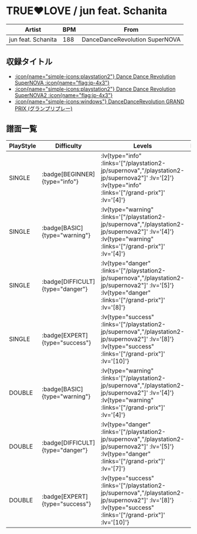 # TRUE♥LOVE / jun feat. Schanita

|Artist|BPM|From|
|------|---|----|
|jun feat. Schanita|188|DanceDanceRevolution SuperNOVA|

## 収録タイトル

- [ :icon{name="simple-icons:playstation2"} Dance Dance Revolution SuperNOVA :icon{name="flag:jp-4x3"} ](/playstation2-jp/supernova)
- [ :icon{name="simple-icons:playstation2"} Dance Dance Revolution SuperNOVA2 :icon{name="flag:jp-4x3"} ](/playstation2-jp/supernova2)
- [ :icon{name="simple-icons:windows"} DanceDanceRevolution GRAND PRIX (グランプリプレー)](/grand-prix)

## 譜面一覧

|PlayStyle|Difficulty|Levels|Notes|Movie|
|---------|----------|------|-----|-----|
|SINGLE| :badge[BEGINNER]{type="info"} | :lv{type="info" :links='["/playstation2-jp/supernova","/playstation2-jp/supernova2"]' :lv='[2]'}  :lv{type="info" :links='["/grand-prix"]' :lv='[4]'} |131/0||
|SINGLE| :badge[BASIC]{type="warning"} | :lv{type="warning" :links='["/playstation2-jp/supernova","/playstation2-jp/supernova2"]' :lv='[4]'}  :lv{type="warning" :links='["/grand-prix"]' :lv='[4]'} |166/4||
|SINGLE| :badge[DIFFICULT]{type="danger"} | :lv{type="danger" :links='["/playstation2-jp/supernova","/playstation2-jp/supernova2"]' :lv='[5]'}  :lv{type="danger" :links='["/grand-prix"]' :lv='[8]'} |265/7||
|SINGLE| :badge[EXPERT]{type="success"} | :lv{type="success" :links='["/playstation2-jp/supernova","/playstation2-jp/supernova2"]' :lv='[8]'}  :lv{type="success" :links='["/grand-prix"]' :lv='[10]'} |353/1||
|DOUBLE| :badge[BASIC]{type="warning"} | :lv{type="warning" :links='["/playstation2-jp/supernova","/playstation2-jp/supernova2"]' :lv='[4]'}  :lv{type="warning" :links='["/grand-prix"]' :lv='[4]'} |153/1||
|DOUBLE| :badge[DIFFICULT]{type="danger"} | :lv{type="danger" :links='["/playstation2-jp/supernova","/playstation2-jp/supernova2"]' :lv='[5]'}  :lv{type="danger" :links='["/grand-prix"]' :lv='[7]'} |262/8||
|DOUBLE| :badge[EXPERT]{type="success"} | :lv{type="success" :links='["/playstation2-jp/supernova","/playstation2-jp/supernova2"]' :lv='[8]'}  :lv{type="success" :links='["/grand-prix"]' :lv='[10]'} |349/1||
